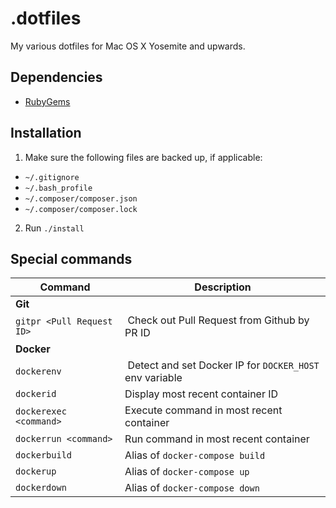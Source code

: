 # .dotfiles

My various dotfiles for Mac OS X Yosemite and upwards.

## Dependencies

- [RubyGems](https://rubygems.org/pages/download)

## Installation

1. Make sure the following files are backed up, if applicable:
  - `~/.gitignore`
  - `~/.bash_profile`
  - `~/.composer/composer.json`
  - `~/.composer/composer.lock`
2. Run `./install`

## Special commands

| Command | Description |
|---------|-----|
| __Git__ | |
| `gitpr <Pull Request ID>` | Check out Pull Request from Github by PR ID |
| __Docker__ | |
| `dockerenv` | Detect and set Docker IP for `DOCKER_HOST` env variable |
| `dockerid` | Display most recent container ID | 
| `dockerexec <command>` | Execute command in most recent container |
| `dockerrun <command>` | Run command in most recent container |
| `dockerbuild` | Alias of `docker-compose build` |
| `dockerup` | Alias of `docker-compose up` |
| `dockerdown` | Alias of `docker-compose down` |
